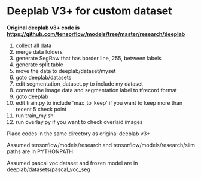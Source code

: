# Deeplab V3+ for custom dataset

**Original deeplab v3+ code is https://github.com/tensorflow/models/tree/master/research/deeplab**

1. collect all data
2. merge data folders
3. generate SegRaw that has border line, 255, between labels
4. generate split table
5. move the data to deeplab/dataset/myset
6. goto deeplab/datasets
7. edit segmentation\_dataset.py to include my dataset
8. convert the image data and segmentation label to tfrecord format
9. goto deeplab
10. edit train.py to include 'max\_to\_keep' if you want to keep more than recent 5 check point
11. run train\_my.sh
12. run overlay.py if you want to check overlaid images

Place codes in the same directory as original deeplab v3+

Assumed tensorflow/models/research and tensorflow/models/research/slim paths are in PYTHONPATH

Assumed pascal voc dataset and frozen model are in deeplab/datasets/pascal_voc_seg


